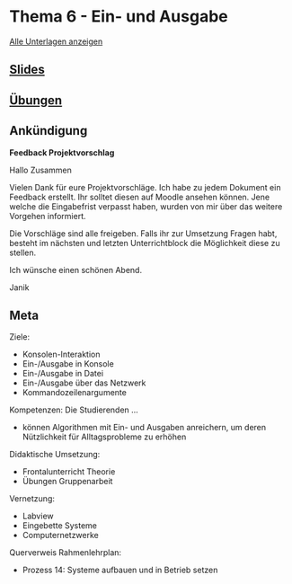 # Thema  6 - Ein- und Ausgabe
[Alle Unterlagen anzeigen](https://github.com/janikvonrotz/python.casa/tree/main/topic-6)

## [Slides](slides.md)  
## [Übungen](../topic-1/excercise.md)  
## Ankündigung

**Feedback Projektvorschlag**

Hallo Zusammen

Vielen Dank für eure Projektvorschläge. Ich habe zu jedem Dokument ein Feedback erstellt. Ihr solltet diesen auf Moodle ansehen können. Jene welche die Eingabefrist verpasst haben, wurden von mir über das weitere Vorgehen informiert.

Die Vorschläge sind alle freigeben. Falls ihr zur Umsetzung Fragen habt, besteht im nächsten und letzten Unterrichtblock die Möglichkeit diese zu stellen.

Ich wünsche einen schönen Abend.

Janik

## Meta

Ziele:
* Konsolen-Interaktion
* Ein-/Ausgabe in Konsole
* Ein-/Ausgabe in Datei
* Ein-/Ausgabe über das Netzwerk
* Kommandozeilenargumente

Kompetenzen: Die Studierenden ...
* können Algorithmen mit Ein- und Ausgaben anreichern, um deren Nützlichkeit für Alltagsprobleme zu erhöhen

Didaktische Umsetzung:
* Frontalunterricht Theorie
* Übungen Gruppenarbeit

Vernetzung:
* Labview
* Eingebette Systeme
* Computernetzwerke

Querverweis Rahmenlehrplan:
* Prozess 14: Systeme aufbauen und in Betrieb setzen